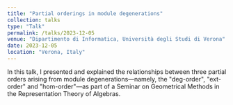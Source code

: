 ```yaml
---
title: "Partial orderings in module degenerations"
collection: talks
type: "Talk"
permalink: /talks/2023-12-05
venue: "Dipartimento di Informatica, Università degli Studi di Verona"
date: 2023-12-05
location: "Verona, Italy"
---
```


In this talk, I presented and explained the relationships between three partial orders arising from module degenerations—namely, the "deg-order", "ext-order" and "hom-order"—as part of a Seminar on Geometrical Methods in the Representation Theory of Algebras.

